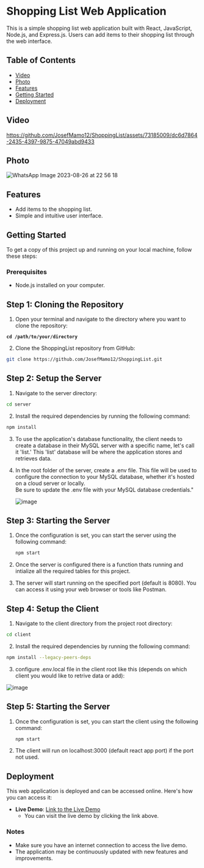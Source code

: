 # Shopping List Web Application

This is a simple shopping list web application built with React, JavaScript, Node.js, and Express.js. Users can add items to their shopping list through the web interface.

## Table of Contents
- [Video](#Video)
- [Photo](#Photo)
- [Features](#features)
- [Getting Started](#getting-started)
- [Deployment](#deployment)

## Video


https://github.com/JosefMamo12/ShoppingList/assets/73185009/dc6d7864-2435-4397-9875-47049abd9433

## Photo
![WhatsApp Image 2023-08-26 at 22 56 18](https://github.com/JosefMamo12/ShoppingList/assets/73185009/1887e078-1be2-4d4f-b9e0-204bd366469d)

## Features

- Add items to the shopping list.
- Simple and intuitive user interface.

## Getting Started

To get a copy of this project up and running on your local machine, follow these steps:

### Prerequisites

- Node.js installed on your computer.

## Step 1: Cloning the Repository
1. Open your terminal and navigate to the directory where you want to clone the repository:

  **`cd /path/to/your/directory`**

2. Clone the ShoppingList repository from GitHub:

```bash
git clone https://github.com/JosefMamo12/ShoppingList.git
```

## Step 2: Setup the Server

1. Navigate to the server directory:

``` bash
cd server
```

2. Install the required dependencies by running the following command:

``` bash
npm install
```

3. To use the application's database functionality, the client needs to create a database in their MySQL server with a specific name, let's call it 'list.' This 'list' database will be where the application stores and retrieves data.  

4. In the root folder of the server, create a .env file. This file will be used to configure the connection to your MySQL database, whether it's hosted on a cloud server or locally. <br/> Be sure to update the .env file with your MySQL database credentials."

   ![image](https://github.com/JosefMamo12/ShoppingList/assets/73185009/60110fe8-d662-458f-a13d-51e93e0cfc8e)


## Step 3: Starting the Server
1. Once the configuration is set, you can start the server using the following command:

    ```bash
    npm start
    ```
2. Once the server is configured there is a function thats running and intialize all the required tables for this project.
  
3. The server will start running on the specified port (default is 8080). You can access it using your web browser or tools like Postman.

## Step 4: Setup the Client
1. Navigate to the client directory from the project root directory:

``` bash
cd client
```

2. Install the required dependencies by running the following command:

``` bash
npm install --legacy-peers-deps
```
3. configure .env.local file in the client root like this (depends on which client you would like to retrive data or add):

![image](https://github.com/JosefMamo12/ShoppingList/assets/73185009/88942d9d-ecf5-4871-9b50-b93f9a0a3644)


## Step 5: Starting the Server
1. Once the configuration is set, you can start the client using the following command:

    ```bash
    npm start
    ```
2. The client will run on localhost:3000 (default react app port) if the port not used.


## Deployment

This web application is deployed and can be accessed online. Here's how you can access it:

- **Live Demo**: [Link to the Live Demo](https://shop-list223.netlify.app/)
  - You can visit the live demo by clicking the link above.

### Notes

- Make sure you have an internet connection to access the live demo.
- The application may be continuously updated with new features and improvements.

